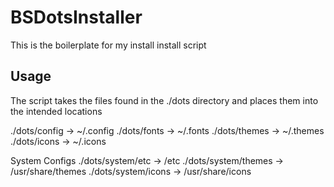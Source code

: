 # BSDotsInstaller
This is the boilerplate for my install install script

## Usage
The script takes the files found in the ./dots directory and places them into the intended locations

./dots/config -> ~/.config
./dots/fonts -> ~/.fonts
./dots/themes -> ~/.themes
./dots/icons -> ~/.icons

System Configs
./dots/system/etc -> /etc
./dots/system/themes -> /usr/share/themes
./dots/system/icons -> /usr/share/icons
